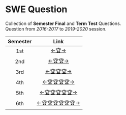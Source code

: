 # SWE Question

Collection of **Semester Final** and **Term Test** Questions.<br>
Question from *2016-2017* to *2019-2020* session.

| Semester | Link |
| :-----: | :----: |
|  1st  | [<-🏆->][1] |
|  2nd  | [<-🏆🏆->][2] |
|  3rd  | [<-🏆🏆🏆->][3] |
|  4th  | [<-🏆🏆🏆🏆->][4] |
|  5th  | [<-🏆🏆🏆🏆🏆->][5] |
|  6th  | [<-🏆🏆🏆🏆🏆🏆->][6] |


[1]: https://drive.google.com/drive/folders/1PH30SeS-K0B9ZAvUzFL0sYKaRU8o9XjP?usp=share_link
[2]: https://drive.google.com/drive/folders/10w9t3SS-pwI9ZzLmUottVSdu6hFbt8em?usp=share_link
[3]: https://drive.google.com/drive/folders/175YL-y5SyuUXBqo3iEMK8IYPhf4lCjJb?usp=share_link
[4]: https://drive.google.com/drive/folders/1N_fFFtu3ToYbYnjzggr9rlbCrxh4qigB?usp=share_link
[5]: https://drive.google.com/drive/folders/1-z00v0KwscyUJ3OM9cfXhsnmbBxvQdM0?usp=share_link
[6]: https://drive.google.com/drive/folders/10y4Im4hjRKrbvJ91q6oXPF43gD3y99gK?usp=drive_link